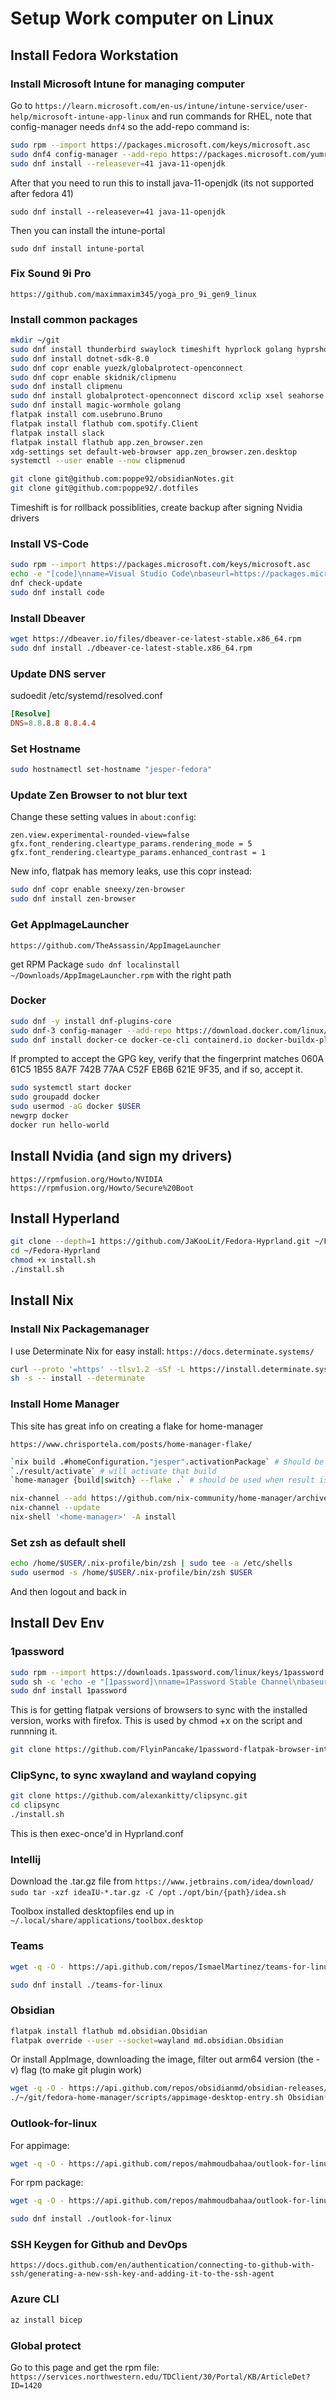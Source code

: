 # Setup Work computer on Linux

## Install Fedora Workstation 

### Install Microsoft Intune for managing computer

Go to `https://learn.microsoft.com/en-us/intune/intune-service/user-help/microsoft-intune-app-linux` and run commands for RHEL, 
note that config-manager needs `dnf4` so the add-repo command is:

```sh
sudo rpm --import https://packages.microsoft.com/keys/microsoft.asc
sudo dnf4 config-manager --add-repo https://packages.microsoft.com/yumrepos/microsoft-rhel9.0-prod
sudo dnf install --releasever=41 java-11-openjdk 
```

After that you need to run this to install java-11-openjdk (its not supported after fedora 41)

`sudo dnf install --releasever=41 java-11-openjdk`

Then you can install the intune-portal

`sudo dnf install intune-portal`


### Fix Sound 9i Pro

```url
https://github.com/maximmaxim345/yoga_pro_9i_gen9_linux
```

### Install common packages

```sh
mkdir ~/git
sudo dnf install thunderbird swaylock timeshift hyprlock golang hyprshot evolution evolution-ews desktop-file-utils lxpolkit blueman azure-cli
sudo dnf install dotnet-sdk-8.0
sudo dnf copr enable yuezk/globalprotect-openconnect
sudo dnf copr enable skidnik/clipmenu
sudo dnf install clipmenu
sudo dnf install globalprotect-openconnect discord xclip xsel seahorse gnome-keyring i2c-tools nmtui 
sudo dnf install magic-wormhole golang
flatpak install com.usebruno.Bruno 
flatpak install flathub com.spotify.Client
flatpak install slack
flatpak install flathub app.zen_browser.zen
xdg-settings set default-web-browser app.zen_browser.zen.desktop
systemctl --user enable --now clipmenud
```

```sh
git clone git@github.com:poppe92/obsidianNotes.git
git clone git@github.com:poppe92/.dotfiles
```

Timeshift is for rollback possiblities, create backup after signing Nvidia drivers

### Install VS-Code

```sh
sudo rpm --import https://packages.microsoft.com/keys/microsoft.asc
echo -e "[code]\nname=Visual Studio Code\nbaseurl=https://packages.microsoft.com/yumrepos/vscode\nenabled=1\ngpgcheck=1\ngpgkey=https://packages.microsoft.com/keys/microsoft.asc" | sudo tee /etc/yum.repos.d/vscode.repo > /dev/null
dnf check-update
sudo dnf install code
```

### Install Dbeaver

```sh
wget https://dbeaver.io/files/dbeaver-ce-latest-stable.x86_64.rpm
sudo dnf install ./dbeaver-ce-latest-stable.x86_64.rpm
```

### Update DNS server

sudoedit /etc/systemd/resolved.conf

```conf
[Resolve]
DNS=8.8.8.8 8.8.4.4
```

### Set Hostname

```sh
sudo hostnamectl set-hostname "jesper-fedora"
```

### Update Zen Browser to not blur text

Change these setting values in `about:config`:

```config
zen.view.experimental-rounded-view=false
gfx.font_rendering.cleartype_params.rendering_mode = 5
gfx.font_rendering.cleartype_params.enhanced_contrast = 1 
```

New info, flatpak has memory leaks, use this copr instead:

```sh
sudo dnf copr enable sneexy/zen-browser
sudo dnf install zen-browser
```

### Get AppImageLauncher

```url
https://github.com/TheAssassin/AppImageLauncher
```

get RPM Package
`sudo dnf localinstall ~/Downloads/AppImageLauncher.rpm` with the right path

### Docker

```sh
sudo dnf -y install dnf-plugins-core
sudo dnf-3 config-manager --add-repo https://download.docker.com/linux/fedora/docker-ce.repo
sudo dnf install docker-ce docker-ce-cli containerd.io docker-buildx-plugin docker-compose-plugin
```

If prompted to accept the GPG key, verify that the fingerprint matches 060A 61C5 1B55 8A7F 742B 77AA C52F EB6B 621E 9F35, and if so, accept it.

```sh
sudo systemctl start docker
sudo groupadd docker
sudo usermod -aG docker $USER
newgrp docker
docker run hello-world
```

## Install Nvidia (and sign my drivers)

```url
https://rpmfusion.org/Howto/NVIDIA
https://rpmfusion.org/Howto/Secure%20Boot
```

## Install Hyperland

```sh Install Hyperland with JaKoolIt
git clone --depth=1 https://github.com/JaKooLit/Fedora-Hyprland.git ~/Fedora-Hyprland
cd ~/Fedora-Hyprland
chmod +x install.sh
./install.sh
```

## Install Nix

### Install Nix Packagemanager

I use Determinate Nix for easy install: `https://docs.determinate.systems/`

```sh Install Nix Determinate for SELinux
curl --proto '=https' --tlsv1.2 -sSf -L https://install.determinate.systems/nix|\
sh -s -- install --determinate
```

### Install Home Manager

This site has great info on creating a flake for home-manager

`https://www.chrisportela.com/posts/home-manager-flake/`

```sh
`nix build .#homeConfiguration."jesper".activationPackage` # Should be run first time, when building the Home manager result
`./result/activate` # will activate that build
`home-manager {build|switch} --flake .` # should be used when result is activated, easier to type, will be the same command in the background
```

```sh Install Home-manager (Depricated by Determinate, should now use flake instead)
nix-channel --add https://github.com/nix-community/home-manager/archive/master.tar.gz home-manager
nix-channel --update
nix-shell '<home-manager>' -A install
```

### Set zsh as default shell

```sh Add zsh to list and set as default
echo /home/$USER/.nix-profile/bin/zsh | sudo tee -a /etc/shells
sudo usermod -s /home/$USER/.nix-profile/bin/zsh $USER
```

And then logout and back in

## Install Dev Env

### 1password

```sh
sudo rpm --import https://downloads.1password.com/linux/keys/1password.asc
sudo sh -c 'echo -e "[1password]\nname=1Password Stable Channel\nbaseurl=https://downloads.1password.com/linux/rpm/stable/\$basearch\nenabled=1\ngpgcheck=1\nrepo_gpgcheck=1\ngpgkey=\"https://downloads.1password.com/linux/keys/1password.asc\"" > /etc/yum.repos.d/1password.repo'
sudo dnf install 1password
```

This is for getting flatpak versions of browsers to sync with the installed version,
works with firefox. This is used by chmod +x on the script and runnning it.

```sh
git clone https://github.com/FlyinPancake/1password-flatpak-browser-integration.git
```

### ClipSync, to sync xwayland and wayland copying

```sh
git clone https://github.com/alexankitty/clipsync.git
cd clipsync
./install.sh
```

This is then exec-once'd in Hyprland.conf

### Intellij

Download the .tar.gz file from `https://www.jetbrains.com/idea/download/`
`sudo tar -xzf ideaIU-*.tar.gz -C /opt`
`./opt/bin/{path}/idea.sh`


Toolbox
installed desktopfiles end up in `~/.local/share/applications/toolbox.desktop`



### Teams

```sh
wget -q -O - https://api.github.com/repos/IsmaelMartinez/teams-for-linux/releases/latest | grep 'rpm"$' | grep -v 'aarch' | grep -v 'armv7' | awk -F'"' '{print $4}' | wget -i -
```

```sh
sudo dnf install ./teams-for-linux
```

### Obsidian

```sh
flatpak install flathub md.obsidian.Obsidian
flatpak override --user --socket=wayland md.obsidian.Obsidian
```

Or install AppImage, downloading the image, filter out arm64 version (the -v) flag (to make git plugin work)

```sh
wget -q -O - https://api.github.com/repos/obsidianmd/obsidian-releases/releases/latest | grep 'AppImage"$' | grep -v 'arm64' | awk -F'"' '{print $4}' | wget -i -
./~/git/fedora-home-manager/scripts/appimage-desktop-entry.sh Obsidian*
```

### Outlook-for-linux

For appimage:

```sh
wget -q -O - https://api.github.com/repos/mahmoudbahaa/outlook-for-linux/releases/latest | grep 'AppImage"$' | grep -v 'arm64' | grep -v 'armv7' | awk -F'"' '{print $4}'
```

For rpm package:

```sh
wget -q -O - https://api.github.com/repos/mahmoudbahaa/outlook-for-linux/releases/latest | grep 'rpm"$' | grep -v 'aarch' | grep -v 'armv7' | awk -F'"' '{print $4}' | wget -i -
```

```sh
sudo dnf install ./outlook-for-linux
```

### SSH Keygen for Github and DevOps

```url
https://docs.github.com/en/authentication/connecting-to-github-with-ssh/generating-a-new-ssh-key-and-adding-it-to-the-ssh-agent
```

### Azure CLI

```sh
az install bicep
```

### Global protect

Go to this page and get the rpm file:
`https://services.northwestern.edu/TDClient/30/Portal/KB/ArticleDet?ID=1420`

